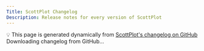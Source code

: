 ```yaml
---
Title: ScottPlot Changelog
Description: Release notes for every version of ScottPlot
---
```


<div class="alert alert-primary fs-5" role="alert">
  💡 This page is generated dynamically from 
  <a href='https://github.com/ScottPlot/ScottPlot/blob/main/src/ScottPlot4/changelog.md'>
    ScottPlot's changelog on GitHub
  </a>
</div>

<div id="changelog">
    <div class='fs-2 font-monospace text-center'>Downloading changelog from GitHub...</div>
</div>

<script language="javascript" type="text/javascript" src="/js/changelog/changelog.js"></script>

<script defer>
    console.log("yep");
    const changelogUrl = 'https://raw.githubusercontent.com/ScottPlot/ScottPlot/main/src/ScottPlot4/changelog.md';
    const gen = new ChangelogPageGenerator("changelog", changelogUrl, "ScottPlot", "ScottPlot");
</script>
